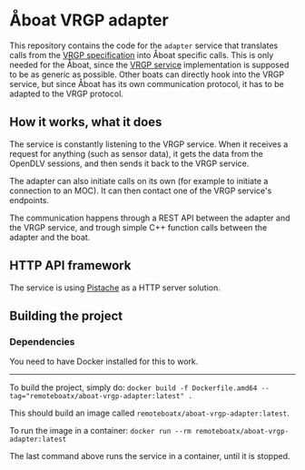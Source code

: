 # Åboat VRGP adapter

This repository contains the code for the `adapter` service that translates
calls from the [VRGP specification](https://github.com/aboamare/vrgp-specifications) into Åboat specific calls. This is only
needed for the Åboat, since the [VRGP service](https://github.com/RemoteBoatX/vrgp-service) implementation is supposed to be
as generic as possible. Other boats can directly hook into the VRGP service,
but since Åboat has its own communication protocol, it has to be adapted to
the VRGP protocol.

## How it works, what it does

The service is constantly listening to the VRGP service. When it receives a
request for anything (such as sensor data), it gets the data from the OpenDLV
sessions, and then sends it back to the VRGP service.

The adapter can also initiate calls on its own (for example to initiate a
connection to an MOC). It can then contact one of the VRGP service's endpoints.

The communication happens through a REST API between the adapter and the VRGP
service, and trough simple C++ function calls between the adapter and the boat.

## HTTP API framework

The service is using [Pistache](https://github.com/pistacheio/pistache) as a HTTP server solution.

## Building the project

### Dependencies

You need to have Docker installed for this to work.

---

To build the project, simply do:
`docker build -f Dockerfile.amd64 --tag="remoteboatx/aboat-vrgp-adapter:latest" .`

This should build an image called `remoteboatx/aboat-vrgp-adapter:latest`.

To run the image in a container:
`docker run --rm remoteboatx/aboat-vrgp-adapter:latest`

The last command above runs the service in a container, until it is stopped.
